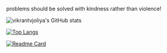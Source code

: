 problems should be solved with kindness rather than violence!


![vikrantvjoliya's GitHub stats](https://github-readme-stats.vercel.app/api?username=vikrantvjoliya&show_icons=true&theme=radical)

[![Top Langs](https://github-readme-stats.vercel.app/api/top-langs/?username=vikrantvjoliya&layout=compact)](https://github.com/anuraghazra/github-readme-stats)



[![Readme Card](https://github-readme-stats.vercel.app/api/pin/?username=vikrantvjoliya&repo=github-readme-stats)](https://github.com/anuraghazra/github-readme-stats)
